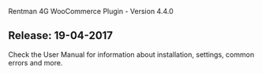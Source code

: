 Rentman 4G WooCommerce Plugin - Version 4.4.0

Release: 19-04-2017
-----------------------------
Check the User Manual for information about installation, settings, common errors and more.
